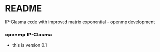 # README #

IP-Glasma code with improved matrix exponential - openmp development

### openmp IP-Glasma ###

 * this is version 0.1